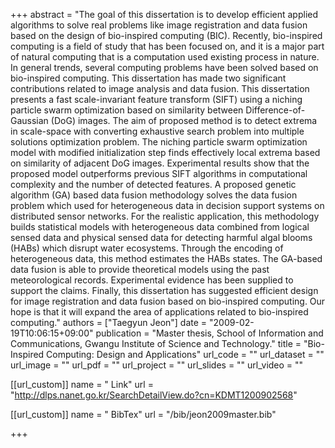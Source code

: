 +++
abstract = "The goal of this dissertation is to develop efficient applied algorithms to solve real problems like image registration and data fusion based on the design of bio-inspired computing (BIC). Recently, bio-inspired computing is a field of study that has been focused on, and it is a major part of natural computing that is a computation used existing process in nature. In general trends, several computing problems have been solved based on bio-inspired computing. This dissertation has made two significant contributions related to image analysis and data fusion. This dissertation presents a fast scale-invariant feature transform (SIFT) using a niching particle swarm optimization based on similarity between Difference-of-Gaussian (DoG) images. The aim of proposed method is to detect extrema in scale-space with converting exhaustive search problem into multiple solutions optimization problem. The niching particle swarm optimization model with modified initialization step finds effectively local extrema based on similarity of adjacent DoG images. Experimental results show that the proposed model outperforms previous SIFT algorithms in computational complexity and the number of detected features. A proposed genetic algorithm (GA) based data fusion methodology solves the data fusion problem which used for heterogeneous data in decision support systems on distributed sensor networks. For the realistic application, this methodology builds statistical models with heterogeneous data combined from logical sensed data and physical sensed data for detecting harmful algal blooms (HABs) which disrupt water ecosystems. Through the encoding of heterogeneous data, this method estimates the HABs states. The GA-based data fusion is able to provide theoretical models using the past meteorological records. Experimental evidence has been supplied to support the claims. Finally, this dissertation has suggested efficient design for image registration and data fusion based on bio-inspired computing. Our hope is that it will expand the area of applications related to bio-inspired computing."
authors = ["Taegyun Jeon"]
date = "2009-02-19T10:06:15+09:00"
publication = "Master thesis, School of Information and Communications, Gwangu Institute of Science and Technology."
title = "Bio-Inspired Computing: Design and Applications"
url_code = ""
url_dataset = ""
url_image = ""
url_pdf = ""
url_project = ""
url_slides = ""
url_video = ""

[[url_custom]]
name = " Link"
url = "http://dlps.nanet.go.kr/SearchDetailView.do?cn=KDMT1200902568"

[[url_custom]]
name = " BibTex"
url = "/bib/jeon2009master.bib"


+++

